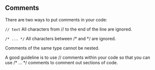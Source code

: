 ## Comments

There are two ways to put comments in your code:

`// text` All characters from // to the end of the line are ignored.

`/* ... */` All characters between /* and */ are ignored.

Comments of the same type cannot be nested.

A good guideline is to use // comments within your code 
so that you can use /* ... */ comments to comment out sections of code.